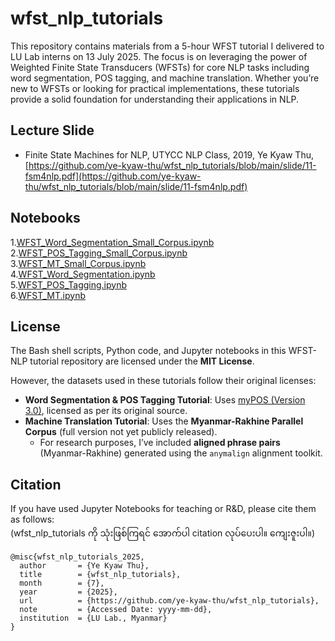# wfst_nlp_tutorials
This repository contains materials from a 5-hour WFST tutorial I delivered to LU Lab interns on 13 July 2025. The focus is on leveraging the power of Weighted Finite State Transducers (WFSTs) for core NLP tasks including word segmentation, POS tagging, and machine translation. Whether you’re new to WFSTs or looking for practical implementations, these tutorials provide a solid foundation for understanding their applications in NLP.

## Lecture Slide  

- Finite State Machines for NLP, UTYCC NLP Class, 2019, Ye Kyaw Thu, [https://github.com/ye-kyaw-thu/wfst_nlp_tutorials/blob/main/slide/11-fsm4nlp.pdf](https://github.com/ye-kyaw-thu/wfst_nlp_tutorials/blob/main/slide/11-fsm4nlp.pdf)  

## Notebooks

1.[WFST_Word_Segmentation_Small_Corpus.ipynb](https://github.com/ye-kyaw-thu/wfst_nlp_tutorials/blob/main/visualization/tiny_ws/WFST_Word_Segmentation_Small_Corpus.ipynb)  
2.[WFST_POS_Tagging_Small_Corpus.ipynb](https://github.com/ye-kyaw-thu/wfst_nlp_tutorials/blob/main/visualization/tiny_pos/WFST_POS_Tagging_Small_Corpus.ipynb)  
3.[WFST_MT_Small_Corpus.ipynb](https://github.com/ye-kyaw-thu/wfst_nlp_tutorials/blob/main/visualization/tiny_mt/WFST_MT_Small_Corpus.ipynb)  
4.[WFST_Word_Segmentation.ipynb](https://github.com/ye-kyaw-thu/wfst_nlp_tutorials/blob/main/fst_decoder/WFST_Word_Segmentation.ipynb)  
5.[WFST_POS_Tagging.ipynb](https://github.com/ye-kyaw-thu/wfst_nlp_tutorials/blob/main/wfst_pos/WFST_POS_Tagging.ipynb)   
6.[WFST_MT.ipynb](https://github.com/ye-kyaw-thu/wfst_nlp_tutorials/blob/main/wfst_mt/WFST_MT.ipynb)  

## License  

The Bash shell scripts, Python code, and Jupyter notebooks in this WFST-NLP tutorial repository are licensed under the **MIT License**.  

However, the datasets used in these tutorials follow their original licenses:  

- **Word Segmentation & POS Tagging Tutorial**: Uses [myPOS (Version 3.0)](https://github.com/ye-kyaw-thu/myPOS), licensed as per its original source.  
- **Machine Translation Tutorial**: Uses the **Myanmar-Rakhine Parallel Corpus** (full version not yet publicly released).  
  - For research purposes, I’ve included **aligned phrase pairs** (Myanmar-Rakhine) generated using the `anymalign` alignment toolkit.
 
## Citation  

If you have used Jupyter Notebooks for teaching or R&D, please cite them as follows:   
(wfst_nlp_tutorials ကို သုံးဖြစ်ကြရင် အောက်ပါ citation လုပ်ပေးပါ။ ကျေးဇူးပါ။)    

```
@misc{wfst_nlp_tutorials_2025,
  author       = {Ye Kyaw Thu},
  title        = {wfst_nlp_tutorials},
  month        = {7},
  year         = {2025},
  url          = {https://github.com/ye-kyaw-thu/wfst_nlp_tutorials},
  note         = {Accessed Date: yyyy-mm-dd},
  institution  = {LU Lab., Myanmar}
}
```
